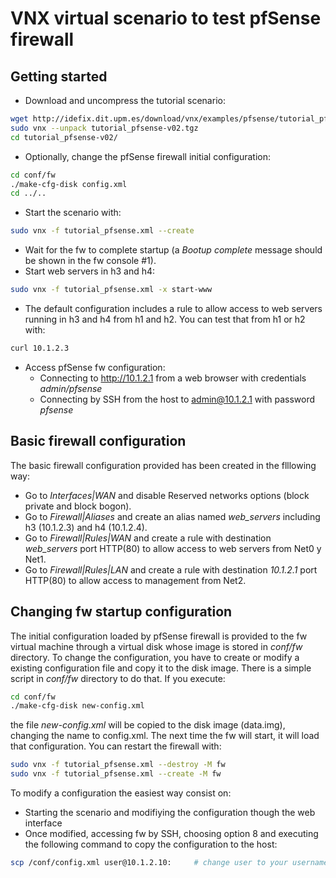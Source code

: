 # VNX virtual scenario to test pfSense firewall

## Getting started
- Download and uncompress the tutorial scenario:
```bash
wget http://idefix.dit.upm.es/download/vnx/examples/pfsense/tutorial_pfsense-v02.tgz
sudo vnx --unpack tutorial_pfsense-v02.tgz 
cd tutorial_pfsense-v02/
```
- Optionally, change the pfSense firewall initial configuration:
```bash
cd conf/fw
./make-cfg-disk config.xml
cd ../..
```
- Start the scenario with:
```bash
sudo vnx -f tutorial_pfsense.xml --create
```
- Wait for the fw to complete startup (a *Bootup complete* message should be shown in the fw console #1).
- Start web servers in h3 and h4:
```bash
sudo vnx -f tutorial_pfsense.xml -x start-www
```
- The default configuration includes a rule to allow access to web servers running in h3 and h4 from h1 and h2. You can test that from h1 or h2 with:
```bash
curl 10.1.2.3
```
- Access pfSense fw configuration:
  - Connecting to http://10.1.2.1 from a web browser with credentials *admin/pfsense*
  - Connecting by SSH from the host to admin@10.1.2.1 with password *pfsense*

## Basic firewall configuration
The basic firewall configuration provided has been created in the flllowing way:
- Go to *Interfaces|WAN* and disable  Reserved networks options (block private and block bogon).
- Go to *Firewall|Aliases* and create an alias named *web_servers* including h3 (10.1.2.3) and h4 (10.1.2.4).
- Go to *Firewall|Rules|WAN* and create a rule with destination *web_servers* port HTTP(80) to allow access to web servers from Net0 y Net1.
- Go to *Firewall|Rules|LAN* and create a rule with destination *10.1.2.1* port HTTP(80) to allow access to management from Net2.

## Changing fw startup configuration
The initial configuration loaded by pfSense firewall is provided to the fw virtual machine through a virtual disk whose image is stored in *conf/fw* directory. To change the configuration, you have to create or modify a existing configuration file and copy it to the disk image.
There is a simple script in *conf/fw* directory to do that. If you execute:
```bash
cd conf/fw
./make-cfg-disk new-config.xml
```
the file *new-config.xml* will be copied to the disk image (data.img), changing the name to config.xml.
The next time the fw will start, it will load that configuration. You can restart the firewall with:
```bash
sudo vnx -f tutorial_pfsense.xml --destroy -M fw
sudo vnx -f tutorial_pfsense.xml --create -M fw
```
To modify a configuration the easiest way consist on:
- Starting the scenario and modifiying the configuration though the web interface
- Once modified, accessing fw by SSH, choosing option 8 and executing the following command to copy the configuration to the host:
```bash
scp /conf/config.xml user@10.1.2.10:     # change user to your username
```

